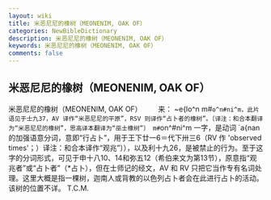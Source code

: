```yaml
---
layout: wiki
title: 米恶尼尼的橡树（MEONENIM, OAK OF）
categories: NewBibleDictionary
description: 米恶尼尼的橡树（MEONENIM, OAK OF）
keywords: 米恶尼尼的橡树（MEONENIM, OAK OF）
comments: false
---
```


## 米恶尼尼的橡树（MEONENIM, OAK OF）



米恶尼尼的橡树（MEONENIM, OAK OF）
　　来： ~e{lo^n m#`o^n#ni^m，此片语见于士九37，AV 译作“米恶尼尼的平原”，RSV 则译作“占卜者的橡树”。〔译注：和合本翻译为“米恶尼尼的橡树”，思高译本翻译为“巫士橡树”〕 m#`on^#ni^m 一字，是动词 `a{nan 的加强语意分词，意即“行占卜”，用于王下廿一6＝代下卅三6（RV 作 'observed times'；）译注：和合本译作“观兆”〕），以及利十九26，是被禁止的行为。至于这字的分词形式，可见于申十八10、14和弥五12（希伯来文为第13节），原意指“观兆者”或“占卜者”（*占卜），但在士师记的经文，AV 和 RV 只把它当作专有名词处理。这里大概是指一棵树，迦南人或背教的以色列占卜者会在此进行占卜的活动。该树的位置不详。
T.C.M.




